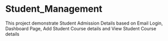 # Student_Management
This project demonstrate Student Admission Details based on Email Login, Dashboard Page, Add Student Course details and View Student Course details
